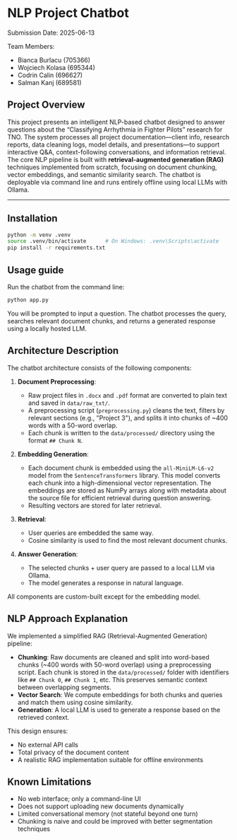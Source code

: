 # NLP Project Chatbot

Submission Date: 2025-06-13

Team Members:
- Bianca Burlacu (705366)
- Wojciech Kolasa (695344)
- Codrin Calin (696627)
- Salman Kanj (689581)

## Project Overview

This project presents an intelligent NLP-based chatbot designed to answer questions about the “Classifying Arrhythmia in Fighter Pilots” research for TNO. The system processes all project documentation—client info, research reports, data cleaning logs, model details, and presentations—to support interactive Q&A, context-following conversations, and information retrieval. The core NLP pipeline is built with **retrieval-augmented generation (RAG)** techniques implemented from scratch, focusing on document chunking, vector embeddings, and semantic similarity search. The chatbot is deployable via command line and runs entirely offline using local LLMs with Ollama.

---

## Installation

```bash
python -m venv .venv
source .venv/bin/activate      # On Windows: .venv\Scripts\activate
pip install -r requirements.txt
```

## Usage guide

Run the chatbot from the command line:

```bash
python app.py
```

You will be prompted to input a question. The chatbot processes the query, searches relevant document chunks, and returns a generated response using a locally hosted LLM.

## Architecture Description

The chatbot architecture consists of the following components:

1. **Document Preprocessing**:
   - Raw project files in `.docx` and `.pdf` format are converted to plain text and saved in `data/raw_txt/`.
   - A preprocessing script (`preprocessing.py`) cleans the text, filters by relevant sections (e.g., "Project 3"), and splits it into chunks of ~400 words with a 50-word overlap.
   - Each chunk is written to the `data/processed/` directory using the format `## Chunk N`.

2. **Embedding Generation**:
   - Each document chunk is embedded using the `all-MiniLM-L6-v2` model from the `SentenceTransformers` library. This model converts each chunk into a high-dimensional vector representation. The embeddings are stored as NumPy arrays along with metadata about the source file for efficient retrieval during question answering.
   - Resulting vectors are stored for later retrieval.

3. **Retrieval**:
   - User queries are embedded the same way.
   - Cosine similarity is used to find the most relevant document chunks.

4. **Answer Generation**:
   - The selected chunks + user query are passed to a local LLM via Ollama.
   - The model generates a response in natural language.

All components are custom-built except for the embedding model.

## NLP Approach Explanation

We implemented a simplified RAG (Retrieval-Augmented Generation) pipeline:

- **Chunking**: Raw documents are cleaned and split into word-based chunks (~400 words with 50-word overlap) using a preprocessing script. Each chunk is stored in the `data/processed/` folder with identifiers like `## Chunk 0`, `## Chunk 1`, etc. This preserves semantic context between overlapping segments.
- **Vector Search**: We compute embeddings for both chunks and queries and match them using cosine similarity.
- **Generation**: A local LLM is used to generate a response based on the retrieved context.

This design ensures:
- No external API calls
- Total privacy of the document content
- A realistic RAG implementation suitable for offline environments

## Known Limitations

- No web interface; only a command-line UI
- Does not support uploading new documents dynamically
- Limited conversational memory (not stateful beyond one turn)
- Chunking is naive and could be improved with better segmentation techniques